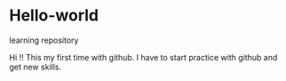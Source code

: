 # Hello-world
learning repository

Hi !!
This my first time with github.
I have to start practice with github and get new skills.
